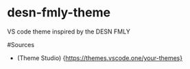 # desn-fmly-theme
VS code theme inspired by the DESN FMLY

#Sources
* (Theme Studio) {https://themes.vscode.one/your-themes}

